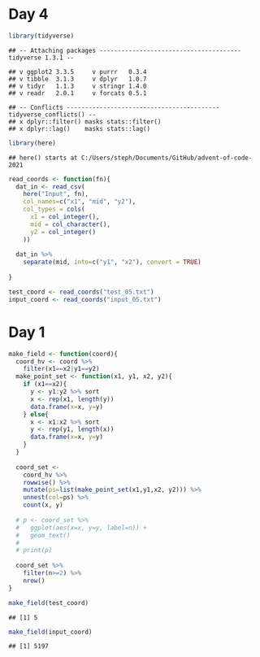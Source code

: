 Day 4
================

``` r
library(tidyverse)
```

    ## -- Attaching packages --------------------------------------- tidyverse 1.3.1 --

    ## v ggplot2 3.3.5     v purrr   0.3.4
    ## v tibble  3.1.3     v dplyr   1.0.7
    ## v tidyr   1.1.3     v stringr 1.4.0
    ## v readr   2.0.1     v forcats 0.5.1

    ## -- Conflicts ------------------------------------------ tidyverse_conflicts() --
    ## x dplyr::filter() masks stats::filter()
    ## x dplyr::lag()    masks stats::lag()

``` r
library(here)
```

    ## here() starts at C:/Users/steph/Documents/GitHub/advent-of-code-2021

``` r
read_coords <- function(fn){
  dat_in <- read_csv(
    here("Input", fn), 
    col_names=c("x1", "mid", "y2"), 
    col_types = cols(
      x1 = col_integer(),
      mid = col_character(),
      y2 = col_integer()
    ))
  
  dat_in %>%
    separate(mid, into=c("y1", "x2"), convert = TRUE)
  
}

test_coord <- read_coords("test_05.txt")
input_coord <- read_coords("input_05.txt")
```

# Day 1

``` r
make_field <- function(coord){
  coord_hv <- coord %>%
    filter(x1==x2|y1==y2)
  make_point_set <- function(x1, y1, x2, y2){
    if (x1==x2){
      y <- y1:y2 %>% sort
      x <- rep(x1, length(y))
      data.frame(x=x, y=y)
    } else{
      x <- x1:x2 %>% sort
      y <- rep(y1, length(x))
      data.frame(x=x, y=y)
    }
  }
  
  coord_set <-
    coord_hv %>%
    rowwise() %>%
    mutate(ps=list(make_point_set(x1,y1,x2, y2))) %>%
    unnest(col=ps) %>%
    count(x, y)
  
  # p <- coord_set %>%
  #   ggplot(aes(x=x, y=y, label=n)) +
  #   geom_text() 
  # 
  # print(p)
  
  coord_set %>%
    filter(n>=2) %>%
    nrow()
}

make_field(test_coord)
```

    ## [1] 5

``` r
make_field(input_coord)
```

    ## [1] 5197
